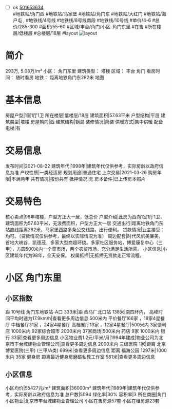 - [ ] ok [501653634](https://bj.5i5j.com/ershoufang/501653634.html)  
 #地铁站/角门西 #地铁站/马家堡 #地铁站/角门东 #地铁站/大红门 #地铁站/海户屯 ,  #地铁线/4号线 #地铁线/8号线南段 #地铁线/10号线
#单价/4-6 #总价/285-300 #面积/55-60   #区域/丰台/角门/小区-角门东里 #在售 #所在楼层/低楼层 #总楼层/18层 #layout 
![layout](http://image2a.5i5j.com/bdir/layout/6033ba87e08f403fb6b2522892194d79.JPG_P5.jpg) 
# 简介 
 293万,  5.08万/m² 
小区： 角门东里
建筑类型： 塔楼
区域： 丰台 角门
看房时间： 随时看房
地铁： 距离地铁角门东282米 地图
# 基本信息 
 房屋户型|1室1厅1卫
所在楼层|低楼层/18层
建筑面积|57.63平米
户型结构|平层
建筑类型|塔楼
房屋朝向|西
建筑结构|钢混
装修情况|简装
供暖方式|集中供暖
配备电梯|有
# 交易信息 
 发布时间|2021-08-22
建筑年代|1998年|建筑年代仅供参考，实际房龄以政府信息为准
产权性质|一类经适房
规划用途|普通住宅
上次交易|2021-03-26
购房年限|不满两年
共有情况|按份共有
抵押情况|无
房本备件|已上传房本照片
# 交易特色 
 核心卖点|98年塔楼，户型方正大一居，低总价
户型介绍|此房为西向1室1厅1卫，建筑面积为57.63平米，无浪费面积，户型方正大一居
交通出行|距离地铁角门东站直线距离282米，马家堡西路多条公交线路，出行便利。
贷款情况|业主接受：均可。（贷款情况仅供参考，最终以实际情况为准）
周边配套|时代风帆美廉美，首地大峡谷，凯德茂，多家大型商超环绕。多家社区服务站，博爱康复中心（三甲），方圆500米内一个菜市场，两个农贸市场，充分满足生活所需。
小区信息|小区建筑年代为98年，全天安保。
权属抵押|无抵押无贷款走正常流程。
# 小区 角门东里
## 小区指数 
 距 10号线 角门东地铁站-A口 333米|距 西马厂北口站 138米|南四环内， 高峰时间平均时速为17.9km/h|查看更多周边信息
500米内 平价餐厅166家 ，18家4星餐厅
中档餐厅31家 ，24家4星餐厅
高档餐厅13家 ，12家4星餐厅|500米内 3家便利店
1000米内 92家综合超市
2000米内 37家商场|500米内 药店 9家
1000米内 银行 33家|查看更多周边信息
小区物业费1.2元/平米/月|1994年建成|物业公司为北京市丰台城建物业管理公司|查看更多周边信息
2000米内 三级医院 1家|距离 北京博爱医院(三甲) (三甲/A类) 699米|查看更多周边信息
距离 福海公园 1297米|1000米内 35家 健身房
距离最近健身房磨砺私教工作室 581米|查看更多周边信息
## 小区信息 
 小区均价|55427元/m²
建筑面积|36000m²
建筑年代|1989年|建筑年代仅供参考，实际房龄以政府信息为准
总户数|5094
绿化率|30%
容积率|3
所在商圈|角门
小区物业|北京市丰台城建物业管理公司
小区在售房源57套
小区在租房源23套
